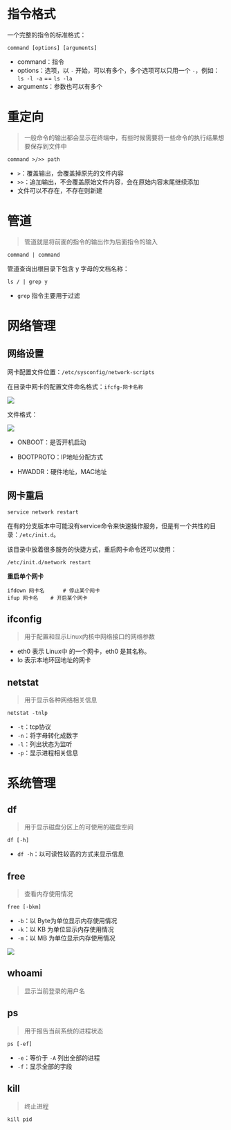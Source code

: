# 指令格式

一个完整的指令的标准格式：

```shell
command [options] [arguments]
```

- command：指令
- options：选项，以 `-` 开始，可以有多个，多个选项可以只用一个 `-`，例如：`ls -l -a` == `ls -la` 
- arguments：参数也可以有多个

# 重定向

> 一般命令的输出都会显示在终端中，有些时候需要将一些命令的执行结果想要保存到文件中

```shell
command >/>> path
```

- `>`：覆盖输出，会覆盖掉原先的文件内容
- `>>`：追加输出，不会覆盖原始文件内容，会在原始内容末尾继续添加
- 文件可以不存在，不存在则新建

# 管道

> 管道就是将前面的指令的输出作为后面指令的输入

```shell
command | command
```

管道查询出根目录下包含 y 字母的文档名称：

```shell
ls / | grep y
```

- `grep` 指令主要用于过滤

# 网络管理

## 网络设置

网卡配置文件位置：`/etc/sysconfig/network-scripts`

在目录中网卡的配置文件命名格式：`ifcfg-网卡名称`

![](http://oss.xiefeng.tech/img/20210414140314.jpg)

文件格式：

![](http://oss.xiefeng.tech/img/20210414140401.jpg)

- ONBOOT：是否开机启动

- BOOTPROTO：IP地址分配方式

- HWADDR：硬件地址，MAC地址

## 网卡重启

```shell
service network restart
```

在有的分支版本中可能没有service命令来快速操作服务，但是有一个共性的目录：`/etc/init.d`。

该目录中放着很多服务的快捷方式，重启网卡命令还可以使用：

```shell
/etc/init.d/network restart
```

**重启单个网卡**

```shell
ifdown 网卡名		# 停止某个网卡
ifup 网卡名	# 开启某个网卡
```

## ifconfig

> 用于配置和显示Linux内核中网络接口的网络参数

- eth0 表示 Linux中 的一个网卡，eth0 是其名称。
- lo 表示本地环回地址的网卡

## netstat

> 用于显示各种网络相关信息

```shell
netstat -tnlp
```

- `-t`：tcp协议
- `-n`：将字母转化成数字
- `-l`：列出状态为监听
- `-p`：显示进程相关信息

# 系统管理

## df

> 用于显示磁盘分区上的可使用的磁盘空间

```shell
df [-h]
```

- `df -h`：以可读性较高的方式来显示信息

## free

> 查看内存使用情况

```shell
free [-bkm]
```

- `-b`：以 Byte为单位显示内存使用情况
- `-k`：以 KB 为单位显示内存使用情况
- `-m`：以 MB 为单位显示内存使用情况

![](http://oss.xiefeng.tech/img/20210410144435.png)

## whoami

> 显示当前登录的用户名

## ps

> 用于报告当前系统的进程状态

```shell
ps [-ef]
```

- `-e`：等价于 `-A` 列出全部的进程
- `-f`：显示全部的字段

## kill

> 终止进程

```shell
kill pid
```



